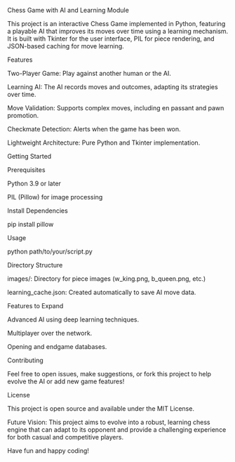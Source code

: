 Chess Game with AI and Learning Module

This project is an interactive Chess Game implemented in Python, featuring a playable AI that improves its moves over time using a learning mechanism. It is built with Tkinter for the user interface, PIL for piece rendering, and JSON-based caching for move learning.

Features

Two-Player Game: Play against another human or the AI.

Learning AI: The AI records moves and outcomes, adapting its strategies over time.

Move Validation: Supports complex moves, including en passant and pawn promotion.

Checkmate Detection: Alerts when the game has been won.

Lightweight Architecture: Pure Python and Tkinter implementation.

Getting Started

Prerequisites

Python 3.9 or later

PIL (Pillow) for image processing

Install Dependencies

pip install pillow

Usage

python path/to/your/script.py

Directory Structure

images/: Directory for piece images (w_king.png, b_queen.png, etc.)

learning_cache.json: Created automatically to save AI move data.

Features to Expand

Advanced AI using deep learning techniques.

Multiplayer over the network.

Opening and endgame databases.

Contributing

Feel free to open issues, make suggestions, or fork this project to help evolve the AI or add new game features!

License

This project is open source and available under the MIT License.

Future Vision: This project aims to evolve into a robust, learning chess engine that can adapt to its opponent and provide a challenging experience for both casual and competitive players.

Have fun and happy coding!

